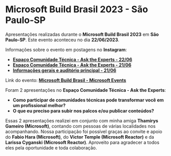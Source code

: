# Microsoft Build Brasil 2023 - São Paulo-SP
Apresentações realizadas durante o **Microsoft Build Brasil 2023** em **São Paulo-SP**. Este evento aconteceu no dia **22/06/2023**.

Informações sobre o evento em postagens no **Instagram**:

- [**Espaço Comunidade Técnica - Ask the Experts - 22/06**](https://www.instagram.com/p/Cty0rZDgdWF/)
- [**Espaço Comunidade Técnica - Ask the Experts - 21/06**](https://www.instagram.com/p/CtxG6rFAh2E/)
- [**Informações gerais e auditório principal - 21/06**](https://www.instagram.com/p/CtwXy0rAqr7/)

Link do evento: [**Microsoft Build Brasil - Microsoft Events**](https://msevents.microsoft.com/event?id=2695088650&amp;wt.mc_id=AID3058360_QSG_SCL_643461)

Foram 2 apresentações no **Espaço Comunidade Técnica - Ask the Experts**:
- **Como participar de comunidades técnicas pode transformar você em um profissional melhor?**
- **O que eu preciso para subir nos palcos e/ou publicar conteúdos?**

Essas 2 apresentações realizei em conjunto com minha amiga **Thamirys Gameiro (Microsoft)**, contando com pessoas de várias localidades nos acompanhando. Nossa participação foi possível graças ao convite e apoio do **Fabio Hara (Microsoft)**, do **Victor Temple (Microsoft Reactor)** e da **Larissa Cyganski (Microsoft Reactor)**. Aproveito para agradecer a todos eles pela oportunidade e toda colaboração.

